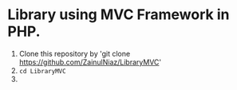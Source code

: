 # Library using MVC Framework in PHP.

1. Clone this repository by 'git clone https://github.com/ZainulNiaz/LibraryMVC'
2. `cd LibraryMVC`
3.  

